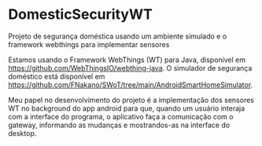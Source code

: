 # DomesticSecurityWT
Projeto de segurança doméstica usando um ambiente simulado e o framework webthings para implementar sensores

Estamos usando o Framework WebThings (WT) para Java, disponível em <https://github.com/WebThingsIO/webthing-java>.
O simulador de segurança doméstico está disponível em <https://github.com/FNakano/SWoT/tree/main/AndroidSmartHomeSimulator>.

Meu papel no desenvolvimento do projeto é a implementação dos sensores WT no background do app android para que, quando um usuário interaja com a interface do programa, o aplicativo faça a comunicação com o gateway, informando as mudanças e mostrandos-as na interface do desktop.
